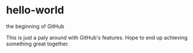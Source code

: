 hello-world
===========

the beginning of GitHub

This is just a paly around with GitHub's features. Hope to end up achieving something great together.

